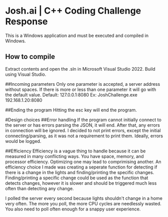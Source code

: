 # Josh.ai | C++ Coding Challenge Response
This is a Windows application and must be executed and compiled in Windows.

## How to compile
Extract contents and open the .sln in Microsoft Visual Studio 2022.  Build using Visual Studio.

##Incoming parameters
Only one parameter is accepted, a server address without spaces.
If there is more or less than one parameter it will go with the default value.
Default: 127.0.0.1:8080
Ex: JoshChallenge.exe 192.168.1.20:8080

##Ending the program
Hitting the esc key will end the program.

#Design choices
##Error handling
If the program cannot initially connect to the server or has errors parsing the JSON, it will end.
After that, any errors in connection will be ignored.
I decided to not print errors, except the initial connecting/parsing, as it was not a requirement 
to print them.  Ideally, errors would be logged.


##Efficiency
Efficiency is a vague thing to handle because it can be measured in many conflicting ways.
You have space, memory, and processor efficiency.  Optimizing one may lead to comprimising another.
An efficiency choice I made was creating a seperate function for detecting if there is a change in the lights
and finding/printing the specific changes.  Finding/printing a specific change could be used as the function that
detects changes, however it is slower and should be triggered much less often than detecting any change.

I polled the server every second because lights shouldn't change in a home very often.  The more you 
poll, the more CPU cycles are needlessly wasted.  You also need to poll often enough for a snappy user experience.